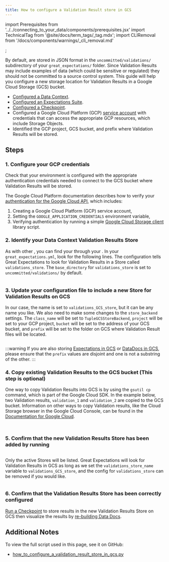 ```yaml
---
title: How to configure a Validation Result store in GCS
---
```

import Prerequisites from '../../connecting_to_your_data/components/prerequisites.jsx'
import TechnicalTag from '@site/docs/term_tags/_tag.mdx';
import CLIRemoval from '/docs/components/warnings/_cli_removal.md'

<CLIRemoval />;

By default, <TechnicalTag tag="validation_result" text="Validation Results" /> are stored in JSON format in the ``uncommitted/validations/`` subdirectory of your ``great_expectations/`` folder.  Since Validation Results may include examples of data (which could be sensitive or regulated) they should not be committed to a source control system.  This guide will help you configure a new storage location for Validation Results in a Google Cloud Storage (GCS) bucket.

<Prerequisites>

- [Configured a Data Context](/docs/guides/setup/configuring_data_contexts/instantiating_data_contexts/how_to_quickly_instantiate_a_data_context).
- [Configured an Expectations Suite](/docs/guides/expectations/how_to_create_and_edit_expectations_with_instant_feedback_from_a_sample_batch_of_data).
- [Configured a Checkpoint](/docs/guides/validation/checkpoints/how_to_create_a_new_checkpoint).
- Configured a Google Cloud Platform (GCP) [service account](https://cloud.google.com/iam/docs/service-accounts) with credentials that can access the appropriate GCP resources, which include Storage Objects.
- Identified the GCP project, GCS bucket, and prefix where Validation Results will be stored.

</Prerequisites>

## Steps

### 1. Configure your GCP credentials

Check that your environment is configured with the appropriate authentication credentials needed to connect to the GCS bucket where Validation Results will be stored.

The Google Cloud Platform documentation describes how to verify your [authentication for the Google Cloud API](https://cloud.google.com/docs/authentication/getting-started), which includes:

1. Creating a Google Cloud Platform (GCP) service account,
2. Setting the ``GOOGLE_APPLICATION_CREDENTIALS`` environment variable,
3. Verifying authentication by running a simple [Google Cloud Storage client](https://cloud.google.com/storage/docs/reference/libraries) library script.

### 2. Identify your Data Context Validation Results Store

As with other <TechnicalTag tag="store" text="Stores" />, you can find your <TechnicalTag tag="validation_result_store" text="Validation Results Store" /> through your <TechnicalTag tag="data_context" text="Data Context" />. In your ``great_expectations.yml``, look for the following lines. The configuration tells Great Expectations to look for Validation Results in a Store called ``validations_store``. The ``base_directory`` for ``validations_store`` is set to ``uncommitted/validations/`` by default.

```yaml name="tests/integration/docusaurus/setup/configuring_metadata_stores/how_to_configure_a_validation_result_store_in_gcs.py expected_existing_validations_store_yaml"
```


### 3. Update your configuration file to include a new Store for Validation Results on GCS

In our case, the name is set to ``validations_GCS_store``, but it can be any name you like.  We also need to make some changes to the ``store_backend`` settings.  The ``class_name`` will be set to ``TupleGCSStoreBackend``, ``project`` will be set to your GCP project, ``bucket`` will be set to the address of your GCS bucket, and ``prefix`` will be set to the folder on GCS where Validation Result files will be located.

```yaml name="tests/integration/docusaurus/setup/configuring_metadata_stores/how_to_configure_a_validation_result_store_in_gcs.py configured_validations_store_yaml"
```

:::warning
If you are also storing [Expectations in GCS](../configuring_metadata_stores/how_to_configure_an_expectation_store_in_gcs.md) or [DataDocs in GCS](../configuring_data_docs/how_to_host_and_share_data_docs_on_gcs.md), please ensure that the ``prefix`` values are disjoint and one is not a substring of the other.
:::


### 4. Copy existing Validation Results to the GCS bucket (This step is optional)

One way to copy Validation Results into GCS is by using the ``gsutil cp`` command, which is part of the Google Cloud SDK. In the example below, two Validation results, ``validation_1`` and ``validation_2`` are copied to the GCS bucket. Information on other ways to copy Validation results, like the Cloud Storage browser in the Google Cloud Console, can be found in the [Documentation for Google Cloud](https://cloud.google.com/storage/docs/uploading-objects).

```bash name="tests/integration/docusaurus/setup/configuring_metadata_stores/how_to_configure_a_validation_result_store_in_gcs.py copy_validation_command"
```

```bash name="tests/integration/docusaurus/setup/configuring_metadata_stores/how_to_configure_a_validation_result_store_in_gcs.py copy_validation_output"
```



### 5. Confirm that the new Validation Results Store has been added by running

```bash name="tests/integration/docusaurus/setup/configuring_metadata_stores/how_to_configure_a_validation_result_store_in_gcs.py list_validation_stores_command"
```

Only the active Stores will be listed. Great Expectations will look for Validation Results in GCS as long as we set the ``validations_store_name`` variable to ``validations_GCS_store``, and the config for ``validations_store`` can be removed if you would like.

```bash name="tests/integration/docusaurus/setup/configuring_metadata_stores/how_to_configure_a_validation_result_store_in_gcs.py list_validation_stores_output"
```

### 6. Confirm that the Validation Results Store has been correctly configured

[Run a Checkpoint](/docs/guides/validation/how_to_validate_data_by_running_a_checkpoint) to store results in the new Validation Results Store on GCS then visualize the results by [re-building Data Docs](/docs/terms/data_docs).


## Additional Notes
To view the full script used in this page, see it on GitHub:
- [how_to_configure_a_validation_result_store_in_gcs.py](https://github.com/great-expectations/great_expectations/tree/develop/tests/integration/docusaurus/setup/configuring_metadata_stores/how_to_configure_a_validation_result_store_in_gcs.py)
